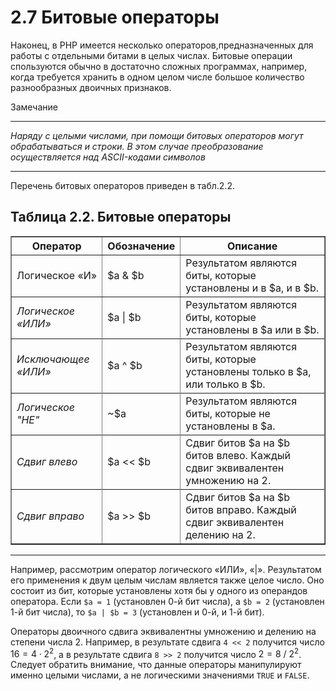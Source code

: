 # 2.7 Битовые операторы  

Наконец, в РНР имеется несколько операторов,предназначенных для 
работы с отдельными битами в целых числах. Битовые операции спользуются
обычно в достаточно сложных программах, например, когда требуется хранить в одном целом числе большое количество разнообразных двоичных признаков.

Замечание
****
 *Наряду с целыми числами, при помощи битовых операторов могут обрабатываться
и строки. В этом случае преобразование осуществляется над ASCII-кодами символов*
****
Перечень битовых операторов приведен в табл.2.2.

## Таблица 2.2. Битовые операторы

<table border="1" width="100%" cellpadding="2">
   <tr>
    <th>Оператор</th>
    <th>Обозначение</th>
    <th>Описание</th>
   </tr>
   <tr>
    <td>Логическое «И»</td>
    <td>$а & $b</td>
    <td>Результатом являются биты, которые установлены и в $а, и в $b.</td>
  </tr>
    <td><em>Логическое «ИЛИ»</em></td>
    <td>$а | $b</td>
    <td>Результатом являются биты, которые установлены в $а или в $b.</td>
  <tr>
  </tr>
    <td><em>Исключающее «ИЛИ»</em></td>
    <td>$а ^ $b</td>
    <td>Результатом являются биты, которые установлены только в $а, или только в $b.</td>
  <tr>
  </tr>
    <td><em>Логическое "HE"</em></td>
    <td>~$а</td>
    <td>Результатом являются биты, которые не установлены в $а.</td>
  <tr>
  </tr>
    <td><em>Сдвиг влево</em></td>
    <td>$а << $b</td>
    <td>Сдвиг битов $а на $b битов влево. Каждый сдвиг эквивалентен умножению на 2.</td><tr>
  </tr>
    <td><em>Сдвиг вправо</em></td>
    <td>$а >> $b</td>
    <td>Сдвиг битов $а на $b битов вправо. Каждый сдвиг эквивалентен делению на 2.</td><tr>
  
  </tr>
 </table>

 ****
  
Например, рассмотрим оператор логического «ИЛИ», «|». Результатом его применения к двум целым числам является также целое число. Оно состоит
из бит, которые установлены хотя бы у одного из операндов оператора. Если `$а = 1` (установлен 0-й бит числа), а `$b = 2` (установлен 1-й бит числа), то `$а | $b = 3` (установлен и 0-й, и 1-й бит).

Операторы двоичного сдвига эквивалентны умножению и делению на степени числа 2. Например, в результате сдвига `4 << 2` получится число $16 = 4\cdot 2^2$, а в результате сдвига `8 >> 2` получится число $2 = 8\ /\ 2^2$.
Следует обратить внимание, что данные операторы манипулируют именно
целыми числами, а не логическими значениями `TRUE` и `FALSE`.
